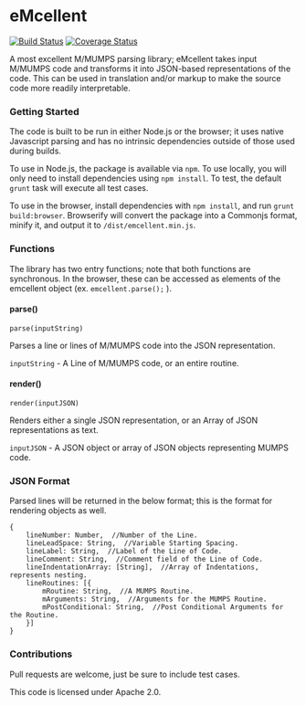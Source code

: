 eMcellent
=========

[![Build Status](https://travis-ci.org/mmccall/eMcellent.svg?branch=master)](https://travis-ci.org/mmccall/eMcellent) [![Coverage Status](https://coveralls.io/repos/mmccall/eMcellent/badge.svg)](https://coveralls.io/r/mmccall/eMcellent)

A most excellent M/MUMPS parsing library; eMcellent takes input M/MUMPS code and transforms it into JSON-based representations of the code.  This can be used in translation and/or markup to make the source code more readily interpretable.

### Getting Started

The code is built to be run in either Node.js or the browser; it uses native Javascript parsing and has no intrinsic dependencies outside of those used during builds.

To use in Node.js, the package is available via `npm`.  To use locally, you will only need to install dependencies using `npm install`.  To test, the default `grunt` task will execute all test cases.

To use in the browser, install dependencies with `npm install`, and run `grunt build:browser`.  Browserify will convert the package into a Commonjs format, minify it, and output it to `/dist/emcellent.min.js`.

### Functions

The library has two entry functions; note that both functions are synchronous.  In the browser, these can be accessed as elements of the emcellent object (ex. `emcellent.parse();` ).

#### parse()

`parse(inputString)`

Parses a line or lines of M/MUMPS code into the JSON representation.

`inputString` - A Line of M/MUMPS code, or an entire routine.

#### render()

`render(inputJSON)`

Renders either a single JSON representation, or an Array of JSON representations as text.

`inputJSON` - A JSON object or array of JSON objects representing MUMPS code.

### JSON Format

Parsed lines will be returned in the below format; this is the format for rendering objects as well.

```
{
	lineNumber: Number,  //Number of the Line.
	lineLeadSpace: String,  //Variable Starting Spacing.
	lineLabel: String,  //Label of the Line of Code.
	lineComment: String,  //Comment field of the Line of Code.
	lineIndentationArray: [String],  //Array of Indentations, represents nesting.
    lineRoutines: [{
        mRoutine: String,  //A MUMPS Routine.
        mArguments: String,  //Arguments for the MUMPS Routine.
        mPostConditional: String,  //Post Conditional Arguments for the Routine.
    }]
}
```
### Contributions

Pull requests are welcome, just be sure to include test cases.

This code is licensed under Apache 2.0.
